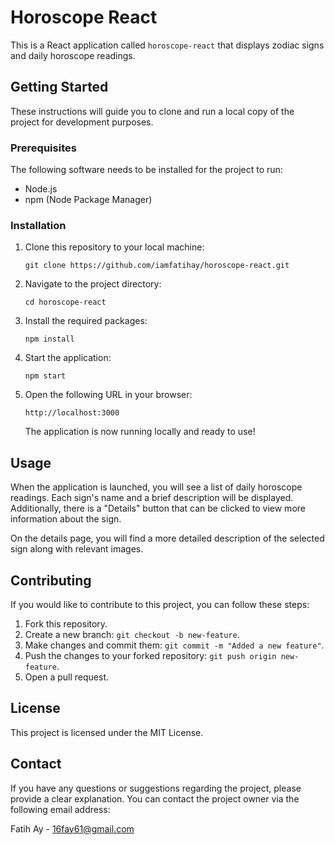 
# Horoscope React

This is a React application called `horoscope-react` that displays zodiac signs and daily horoscope readings.

## Getting Started

These instructions will guide you to clone and run a local copy of the project for development purposes.

### Prerequisites

The following software needs to be installed for the project to run:

- Node.js
- npm (Node Package Manager)

### Installation

1. Clone this repository to your local machine:

   ```
   git clone https://github.com/iamfatihay/horoscope-react.git
   ```

2. Navigate to the project directory:

   ```
   cd horoscope-react
   ```

3. Install the required packages:

   ```
   npm install
   ```

4. Start the application:

   ```
   npm start
   ```

5. Open the following URL in your browser:

   ```
   http://localhost:3000
   ```

   The application is now running locally and ready to use!

## Usage

When the application is launched, you will see a list of daily horoscope readings. Each sign's name and a brief description will be displayed. Additionally, there is a "Details" button that can be clicked to view more information about the sign.

On the details page, you will find a more detailed description of the selected sign along with relevant images.

## Contributing

If you would like to contribute to this project, you can follow these steps:

1. Fork this repository.
2. Create a new branch: `git checkout -b new-feature`.
3. Make changes and commit them: `git commit -m "Added a new feature"`.
4. Push the changes to your forked repository: `git push origin new-feature`.
5. Open a pull request.

## License

This project is licensed under the MIT License.

## Contact

If you have any questions or suggestions regarding the project, please provide a clear explanation. You can contact the project owner via the following email address:

Fatih Ay - 16fay61@gmail.com

